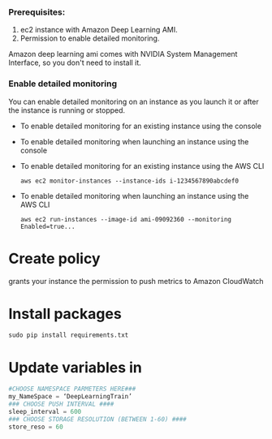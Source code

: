 ### Prerequisites:

1. ec2 instance with Amazon Deep Learning AMI.
2. Permission to enable detailed monitoring.

Amazon deep learning ami comes with NVIDIA System Management Interface, so you don't need to install it.

### Enable detailed monitoring
You can enable detailed monitoring on an instance as you launch it or after the instance is running or stopped.

* To enable detailed monitoring for an existing instance using the console

* To enable detailed monitoring when launching an instance using the console

* To enable detailed monitoring for an existing instance using the AWS CLI

  `aws ec2 monitor-instances --instance-ids i-1234567890abcdef0`

* To enable detailed monitoring when launching an instance using the AWS CLI

  `aws ec2 run-instances --image-id ami-09092360 --monitoring Enabled=true...`
  
# Create policy

grants your instance the permission to push metrics to Amazon CloudWatch

# Install packages
`sudo pip install requirements.txt`

# Update variables in 
```python
#CHOOSE NAMESPACE PARMETERS HERE###
my_NameSpace = ‘DeepLearningTrain’
### CHOOSE PUSH INTERVAL ####
sleep_interval = 600
### CHOOSE STORAGE RESOLUTION (BETWEEN 1-60) ####
store_reso = 60
```
